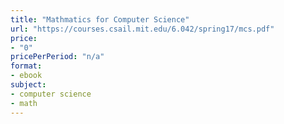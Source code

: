 ```yaml
---
title: "Mathmatics for Computer Science"
url: "https://courses.csail.mit.edu/6.042/spring17/mcs.pdf"
price: 
- "0"
pricePerPeriod: "n/a"
format: 
- ebook
subject: 
- computer science
- math
---
```

